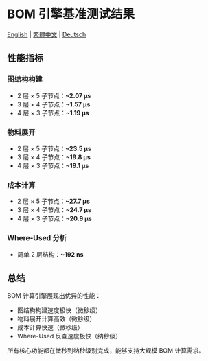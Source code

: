 # BOM 引擎基准测试结果

[English](../BENCHMARK_RESULTS.md) | [繁體中文](./BENCHMARK_RESULTS.zh-TW.md) | [Deutsch](./BENCHMARK_RESULTS.de.md)

## 性能指标

### 图结构构建
- 2 层 × 5 子节点：**~2.07 µs**
- 3 层 × 4 子节点：**~1.57 µs**
- 4 层 × 3 子节点：**~1.19 µs**

### 物料展开
- 2 层 × 5 子节点：**~23.5 µs**
- 3 层 × 4 子节点：**~19.8 µs**
- 4 层 × 3 子节点：**~19.1 µs**

### 成本计算
- 2 层 × 5 子节点：**~27.7 µs**
- 3 层 × 4 子节点：**~24.7 µs**
- 4 层 × 3 子节点：**~20.9 µs**

### Where-Used 分析
- 简单 2 层结构：**~192 ns**

## 总结

BOM 计算引擎展现出优异的性能：

- 图结构构建速度极快（微秒级）
- 物料展开计算高效（微秒级）
- 成本计算快速（微秒级）
- Where-Used 反查速度极快（纳秒级）

所有核心功能都在微秒到纳秒级别完成，能够支持大规模 BOM 计算需求。

